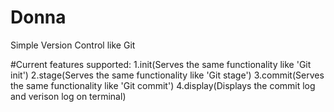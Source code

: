 # Donna
Simple Version Control like Git

#Current features supported:
1.init(Serves the same functionality like 'Git init')
2.stage(Serves the same functionality like 'Git stage')
3.commit(Serves the same functionality like 'Git commit')
4.display(Displays the commit log and verison log on terminal)

